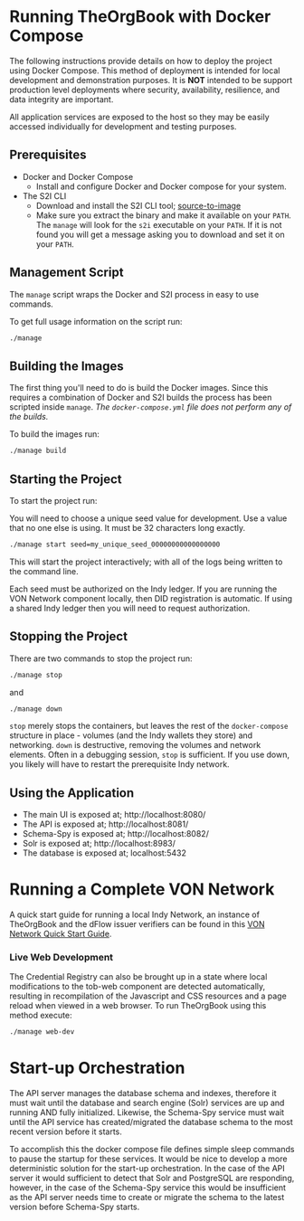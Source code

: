# Running TheOrgBook with Docker Compose

The following instructions provide details on how to deploy the project using Docker Compose.  This method of deployment is intended for local development and demonstration purposes.  It is **NOT** intended to be support production level deployments where security, availability, resilience, and data integrity are important.

All application services are exposed to the host so they may be easily accessed individually for development and testing purposes.

## Prerequisites

* Docker and Docker Compose
  * Install and configure Docker and Docker compose for your system.
* The S2I CLI
  * Download and install the S2I CLI tool; [source-to-image](https://github.com/openshift/source-to-image/releases)
  * Make sure you extract the binary and make it available on your `PATH`.  The `manage` will look for the `s2i` executable on your `PATH`.  If it is not found you will get a message asking you to download and set it on your `PATH`.

## Management Script

The `manage` script wraps the Docker and S2I process in easy to use commands.

To get full usage information on the script run:

```sh
./manage
```
  
## Building the Images

The first thing you'll need to do is build the Docker images.  Since this requires a combination of Docker and S2I builds the process has been scripted inside `manage`.  _The `docker-compose.yml` file does not perform any of the builds._

To build the images run:
```sh
./manage build
```

## Starting the Project

To start the project run:

You will need to choose a unique seed value for development. Use a value that no one else is using. It must be 32 characters long exactly.


```sh
./manage start seed=my_unique_seed_00000000000000000
```

This will start the project interactively; with all of the logs being written to the command line.

Each seed must be authorized on the Indy ledger. If you are running the VON Network component locally, then DID registration is automatic. If using a shared Indy ledger then you will need to request authorization.


## Stopping the Project

There are two commands to stop the project run:

```sh
./manage stop
```
and

```sh
./manage down
```

`stop` merely stops the containers, but leaves the rest of the `docker-compose` structure in place - volumes (and the Indy wallets they store) and networking.  `down` is destructive, removing the volumes and network elements. Often in a debugging session, `stop` is sufficient. If you use down, you likely will have to restart the prerequisite Indy network.

## Using the Application

* The main UI is exposed at; http://localhost:8080/
* The API is exposed at; http://localhost:8081/
* Schema-Spy is exposed at; http://localhost:8082/
* Solr is exposed at; http://localhost:8983/
* The database is exposed at; localhost:5432

# Running a Complete VON Network

A quick start guide for running a local Indy Network, an instance of TheOrgBook and the dFlow issuer verifiers can be found in this [VON Network Quick Start Guide](https://github.com/bcgov/dFlow/blob/master/docker/VONNetworkQuickStartGuide.md).

### Live Web Development

The Credential Registry can also be brought up in a state where local modifications to the tob-web component are detected automatically, resulting in recompilation of the Javascript and CSS resources and a page reload when viewed in a web browser. To run TheOrgBook using this method execute:

```sh
./manage web-dev
```

# Start-up Orchestration

The API server manages the database schema and indexes, therefore it must wait until the database and search engine (Solr) services are up and running AND fully initialized.  Likewise, the Schema-Spy service must wait until the API service has created/migrated the database schema to the most recent version before it starts.

To accomplish this the docker compose file defines simple sleep commands to pause the startup for these services.  It would be nice to develop a more deterministic solution for the start-up orchestration.  In the case of the API server it would sufficient to detect that Solr and PostgreSQL are responding, however, in the case of the Schema-Spy service this would be insufficient as the API server needs time to create or migrate the schema to the latest version before Schema-Spy starts.
